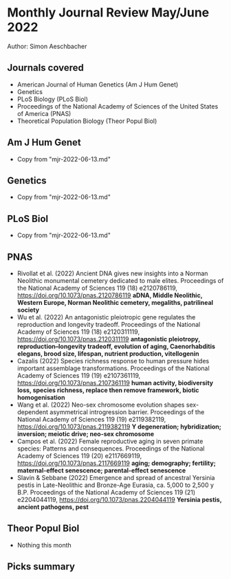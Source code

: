 # Monthly Journal Review May/June 2022

Author: Simon Aeschbacher

## Journals covered
- American Journal of Human Genetics (Am J Hum Genet)
- Genetics
- PLoS Biology (PLoS Biol)
- Proceedings of the National Academy of Sciences of the United States of America (PNAS)
- Theoretical Population Biology (Theor Popul Biol)

## Am J Hum Genet
- Copy from "mjr-2022-06-13.md"

## Genetics
- Copy from "mjr-2022-06-13.md"

## PLoS Biol
- Copy from "mjr-2022-06-13.md"

## PNAS
- Rivollat et al. (2022) Ancient DNA gives new insights into a Norman Neolithic monumental cemetery dedicated to male elites. Proceedings of the National Academy of Sciences 119 (18) e2120786119, https://doi.org/10.1073/pnas.2120786119 **aDNA, Middle Neolithic, Western Europe, Norman Neolithic cemetery, megaliths, patrilineal society**
- Wu et al. (2022) An antagonistic pleiotropic gene regulates the reproduction and longevity tradeoff. Proceedings of the National Academy of Sciences 119 (18) e2120311119, https://doi.org/10.1073/pnas.2120311119 **antagonistic pleiotropy, reproduction–longevity tradeoff, evolution of aging, Caenorhabditis elegans, brood size, lifespan, nutrient production, vitellogenin**
- Cazalis (2022) Species richness response to human pressure hides important assemblage transformations. Proceedings of the National Academy of Sciences 119 (19) e2107361119, https://doi.org/10.1073/pnas.2107361119 **human activity, biodiversity loss, species richness, replace then remove framework, biotic homogenisation**
- Wang et al. (2022) Neo-sex chromosome evolution shapes sex-dependent asymmetrical introgression barrier. Proceedings of the National Academy of Sciences 119 (19) e2119382119, https://doi.org/10.1073/pnas.2119382119 **Y degeneration; hybridization; inversion; meiotic drive; neo-sex chromosome**
- Campos et al. (2022) Female reproductive aging in seven primate species: Patterns and consequences. Proceedings of the National Academy of Sciences 119 (20) e2117669119, https://doi.org/10.1073/pnas.2117669119 **aging; demography; fertility; maternal-effect senescence; parental-effect senescence**
- Slavin & Sebbane (2022) Emergence and spread of ancestral Yersinia pestis in Late-Neolithic and Bronze-Age Eurasia, ca. 5,000 to 2,500 y B.P. Proceedings of the National Academy of Sciences 119 (21) e2204044119, https://doi.org/10.1073/pnas.2204044119 **Yersinia pestis, ancient pathogens, pest**

## Theor Popul Biol
- Nothing this month

## Picks summary